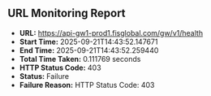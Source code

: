 ## URL Monitoring Report

- **URL:** https://api-gw1-prod1.fisglobal.com/gw/v1/health
- **Start Time:** 2025-09-21T14:43:52.147671
- **End Time:** 2025-09-21T14:43:52.259440
- **Total Time Taken:** 0.111769 seconds
- **HTTP Status Code:** 403
- **Status:** Failure
- **Failure Reason:** HTTP Status Code: 403
